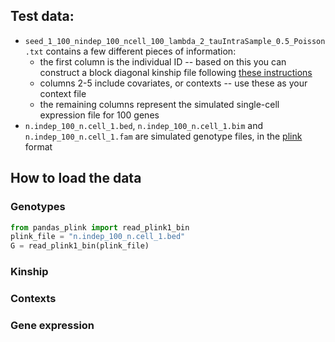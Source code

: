 ## Test data:

* ```seed_1_100_nindep_100_ncell_100_lambda_2_tauIntraSample_0.5_Poisson.txt``` contains a few different pieces of information:
  * the first column is the individual ID -- based on this you can construct a block diagonal kinship file following [these instructions](https://github.com/annacuomo/CellRegMap_analyses/blob/main/endodiff/preprocessing/block_diagonal_K.ipynb)
  * columns 2-5 include covariates, or contexts -- use these as your context file
  * the remaining columns represent the simulated single-cell expression file for 100 genes
* ```n.indep_100_n.cell_1.bed```, ```n.indep_100_n.cell_1.bim``` and ```n.indep_100_n.cell_1.fam``` are simulated genotype files, in the [plink](https://en.wikipedia.org/wiki/PLINK_(genetic_tool-set)) format

## How to load the data

### Genotypes

```python
from pandas_plink import read_plink1_bin
plink_file = "n.indep_100_n.cell_1.bed"
G = read_plink1_bin(plink_file)
```

### Kinship


### Contexts


### Gene expression

